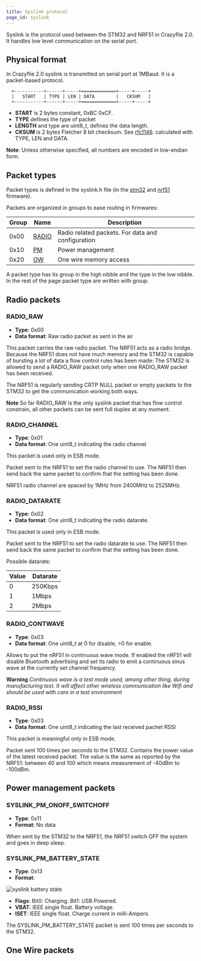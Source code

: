 ```yaml
---
title: Syslink protocol
page_id: syslink 
---
```



Syslink is the protocol used between the STM32 and NRF51 in Crazyflie
2.0. It handles low level communication on the serial port.

Physical format
---------------

In Crazyflie 2.0 syslink is transmitted on serial port at 1MBaud. It is
a packet-based protocol.

      +-----------+------+-----+=============+-----+-----+
      |   START   | TYPE | LEN | DATA        |   CKSUM   |
      +-----------+------+-----+=============+-----+-----+

-   **START** is 2 bytes constant, 0xBC 0xCF.
-   **TYPE** defines the type of packet
-   **LENGTH** and type are uint8\_t, defines the data length.
-   **CKSUM** is 2 bytes Fletcher 8 bit checksum. See
    [rfc1146](https://tools.ietf.org/html/rfc1146). calculated with
    TYPE, LEN and DATA.

**Note**: Unless otherwise specified, all numbers are encoded in
low-endian form.

Packet types
------------

Packet types is defined in the syslink.h file (in the
[stm32](https://github.com/bitcraze/crazyflie-firmware/blob/crazyflie2/hal/interface/syslink.h)
and
[nrf51](https://github.com/bitcraze/crazyflie2-nrf-firmware/blob/master/interface/syslink.h)
firmware).

Packets are organized in groups to ease routing in firmwares:

|  Group  | Name                             | Description|
|  -------| ---------------------------------| ---------------------------------------------------|
|  0x00   | [RADIO](#radio-packets)          | Radio related packets. For data and configuration|
|  0x10   | [PM](#power-management-packets)  | Power management|
|  0x20   | [OW](#one-wire-packets)          | One wire memory access|

A packet type has its group in the high nibble and the type in the low
nibble. In the rest of the page packet type are written with group.

Radio packets
-------------

### RADIO\_RAW

-   **Type**: 0x00
-   **Data format**: Raw radio packet as sent in the air

This packet carries the raw radio packet. The NRF51 acts as a radio
bridge. Because the NRF51 does not have much memory and the STM32 is
capable of bursting a lot of data a flow control rules has been made:
The STM32 is allowed to send a RADIO\_RAW packet only when one
RADIO\_RAW packet has been received.

The NRF51 is regularly sending CRTP NULL packet or empty packets to the
STM32 to get the communication working both ways.

**Note** So far RADIO\_RAW is the only syslink
packet that has flow control constrain, all other packets can be sent
full duplex at any moment.

### RADIO\_CHANNEL

-   **Type**: 0x01
-   **Data format**: One uint8\_t indicating the radio channel

This packet is used only in ESB mode.

Packet sent to the NRF51 to set the radio channel to use. The NRF51 then
send back the same packet to confirm that the setting has been done.

NRF51 radio channel are spaced by 1MHz from 2400MHz to 2525MHz.

### RADIO\_DATARATE

-   **Type**: 0x02
-   **Data format**: One uint8\_t indicating the radio datarate.

This packet is used only in ESB mode.

Packet sent to the NRF51 to set the radio datarate to use. The NRF51
then send back the same packet to confirm that the setting has been
done.

Possible datarate:

 | Value  | Datarate|
 | -------| ----------|
 | 0      | 250Kbps|
 | 1      | 1Mbps|
 | 2      | 2Mbps|

### RADIO\_CONTWAVE

-   **Type**: 0x03
-   **Data format**: One uint8\_t at 0 for disable, \>0 for enable.

Allows to put the nRF51 in continuous wave mode. If enabled the nRF51
will disable Bluetooth advertising and set its radio to emit a
continuous sinus wave at the currently set channel frequency.

**Warning** _Continuous wave is a test
mode used, among other thing, during manufacturing test. It will affect
other wireless communication like Wifi and should be used with care in a
test environment_

### RADIO\_RSSI

-   **Type**: 0x03
-   **Data format**: One uint8\_t indicating the last received pachet
    RSSI

This packet is meaningful only in ESB mode.

Packet sent 100 times per seconds to the STM32. Contains the power value
of the latest received packet. The value is the same as reported by the
NRF51: between 40 and 100 which means measurement of -40dBm to -100dBm.

Power management packets
------------------------

### SYSLINK\_PM\_ONOFF\_SWITCHOFF

-   **Type**: 0x11
-   **Format**: No data

When sent by the STM32 to the NRF51, the NRF51 switch OFF the system and
goes in deep sleep.

### SYSLINK\_PM\_BATTERY\_STATE


-   **Type**: 0x13
-   **Format**:

![syslink battery state](/images/syslink.png)

-   **Flags**: Bit0: Charging. Bit1: USB Powered.
-   **VBAT**: IEEE single float. Battery voltage.
-   **ISET**: IEEE single float. Charge current in milli-Ampers.



The SYSLINK\_PM\_BATTERY\_STATE packet is sent 100 times per seconds to
the STM32.

One Wire packets
----------------
